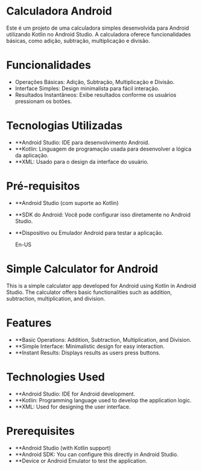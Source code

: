 # Calculadora Android

Este é um projeto de uma calculadora simples desenvolvida para Android utilizando Kotlin no Android Studio. A calculadora oferece funcionalidades básicas, como adição, subtração, multiplicação e divisão.

# Funcionalidades

- Operações Básicas: Adição, Subtração, Multiplicação e Divisão.
- Interface Simples: Design minimalista para fácil interação.
- Resultados Instantâneos: Exibe resultados conforme os usuários pressionam os botões.


# Tecnologias Utilizadas

- **Android Studio: IDE para desenvolvimento Android.
- **Kotlin: Linguagem de programação usada para desenvolver a lógica da aplicação.
- **XML: Usado para o design da interface do usuário.

# Pré-requisitos

- **Android Studio (com suporte ao Kotlin)
- **SDK do Android: Você pode configurar isso diretamente no Android Studio.
- **Dispositivo ou Emulador Android para testar a aplicação.

  En-US

# Simple Calculator for Android

This is a simple calculator app developed for Android using Kotlin in Android Studio. The calculator offers basic functionalities such as addition, subtraction, multiplication, and division.

# Features

- **Basic Operations: Addition, Subtraction, Multiplication, and Division.
- **Simple Interface: Minimalistic design for easy interaction.
- **Instant Results: Displays results as users press buttons.

# Technologies Used

- **Android Studio: IDE for Android development.
- **Kotlin: Programming language used to develop the application logic.
- **XML: Used for designing the user interface.

# Prerequisites

- **Android Studio (with Kotlin support)
- **Android SDK: You can configure this directly in Android Studio.
- **Device or Android Emulator to test the application.


  
